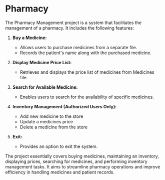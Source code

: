 # Pharmacy
The Pharmacy Management project is a system that facilitates the management of a pharmacy. It includes the following features:

1. **Buy a Medicine:**
   - Allows users to purchase medicines from a separate file.
   - Records the patient's name along with the purchased medicine.

2. **Display Medicine Price List:**
   - Retrieves and displays the price list of medicines from Medicines file.

3. **Search for Available Medicine:**
   - Enables users to search for the availability of specific medicines.

4. **Inventory Management (Authorized Users Only):**
    - Add new medicine to the store
    - Update a medicines price
    - Delete a medicine from the store

5. **Exit:**
   - Provides an option to exit the system.

The project essentially covers buying medicines, maintaining an inventory, displaying prices, searching for medicines, and performing inventory management tasks. It aims to streamline pharmacy operations and improve efficiency in handling medicines and patient records.
